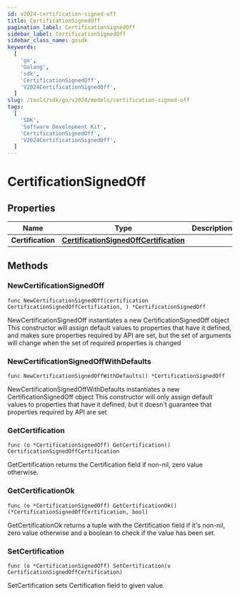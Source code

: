 ```yaml
---
id: v2024-certification-signed-off
title: CertificationSignedOff
pagination_label: CertificationSignedOff
sidebar_label: CertificationSignedOff
sidebar_class_name: gosdk
keywords:
  [
    'go',
    'Golang',
    'sdk',
    'CertificationSignedOff',
    'V2024CertificationSignedOff',
  ]
slug: /tools/sdk/go/v2024/models/certification-signed-off
tags:
  [
    'SDK',
    'Software Development Kit',
    'CertificationSignedOff',
    'V2024CertificationSignedOff',
  ]
---
```


# CertificationSignedOff

## Properties

| Name | Type | Description | Notes |
| --- | --- | --- | --- |
| **Certification** | [**CertificationSignedOffCertification**](certification-signed-off-certification) |  |

## Methods

### NewCertificationSignedOff

`func NewCertificationSignedOff(certification CertificationSignedOffCertification, ) *CertificationSignedOff`

NewCertificationSignedOff instantiates a new CertificationSignedOff object This constructor will assign default values to properties that have it defined, and makes sure properties required by API are set, but the set of arguments will change when the set of required properties is changed

### NewCertificationSignedOffWithDefaults

`func NewCertificationSignedOffWithDefaults() *CertificationSignedOff`

NewCertificationSignedOffWithDefaults instantiates a new CertificationSignedOff object This constructor will only assign default values to properties that have it defined, but it doesn't guarantee that properties required by API are set

### GetCertification

`func (o *CertificationSignedOff) GetCertification() CertificationSignedOffCertification`

GetCertification returns the Certification field if non-nil, zero value otherwise.

### GetCertificationOk

`func (o *CertificationSignedOff) GetCertificationOk() (*CertificationSignedOffCertification, bool)`

GetCertificationOk returns a tuple with the Certification field if it's non-nil, zero value otherwise and a boolean to check if the value has been set.

### SetCertification

`func (o *CertificationSignedOff) SetCertification(v CertificationSignedOffCertification)`

SetCertification sets Certification field to given value.
